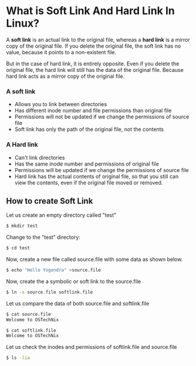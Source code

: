 # What is Soft Link And Hard Link In Linux?

A **soft link** is an actual link to the original file, whereas a **hard link** is a mirror copy of the original file. If you delete the original file, the soft link has no value, because it points to a non-existent file.

But in the case of hard link, it is entirely opposite. Even if you delete the original file, the hard link will still has the data of the original file. Because hard link acts as a mirror copy of the original file.

### **A soft link**
-   Allows you to link between directories
-   Has different inode number and file permissions than original file
-   Permissions will not be updated if we change the permissions of source file
-   Soft link has only the path of the original file, not the contents

### **A Hard link**
-   Can't link directories
-   Has the same inode number and permissions of original file
-   Permissions will be updated if we change the permissions of source file
-   Hard link has the actual contents of original file, so that you still can view the contents, even if the original file moved or removed.


## How to create Soft Link
Let us create an empty directory called "test"

```bash 
$ mkdir test
```

Change to the "test" directory:

```bash 
$ cd test
```

Now, create a new file called source.file with some data as shown below.

```bash 
$ echo "Hello Yogendra" >source.file
```

Now, create the a symbolic or soft link to the source.file

```bash
$ ln -s source.file softlink.file
```

Let us compare the data of both source.file and softlink.file

```bash
$ cat source.file 
Welcome to OSTechNix
```

```bash
$ cat softlink.file 
Welcome to OSTechNix
```

Let us check the inodes and permissions of softlink.file and source.file

```bash
$ ls -lia
```

